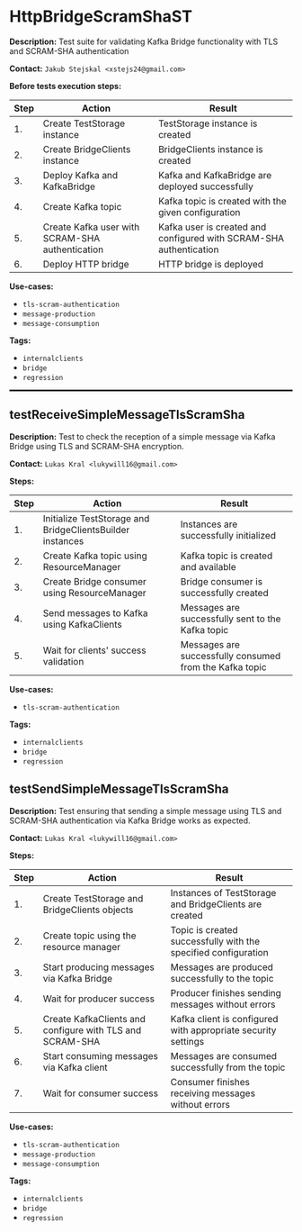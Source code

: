 # HttpBridgeScramShaST

**Description:** Test suite for validating Kafka Bridge functionality with TLS and SCRAM-SHA authentication

**Contact:** `Jakub Stejskal <xstejs24@gmail.com>`

**Before tests execution steps:**

| Step | Action | Result |
| - | - | - |
| 1. | Create TestStorage instance | TestStorage instance is created |
| 2. | Create BridgeClients instance | BridgeClients instance is created |
| 3. | Deploy Kafka and KafkaBridge | Kafka and KafkaBridge are deployed successfully |
| 4. | Create Kafka topic | Kafka topic is created with the given configuration |
| 5. | Create Kafka user with SCRAM-SHA authentication | Kafka user is created and configured with SCRAM-SHA authentication |
| 6. | Deploy HTTP bridge | HTTP bridge is deployed |

**Use-cases:**

* `tls-scram-authentication`
* `message-production`
* `message-consumption`

**Tags:**

* `internalclients`
* `bridge`
* `regression`

<hr style="border:1px solid">

## testReceiveSimpleMessageTlsScramSha

**Description:** Test to check the reception of a simple message via Kafka Bridge using TLS and SCRAM-SHA encryption.

**Contact:** `Lukas Kral <lukywill16@gmail.com>`

**Steps:**

| Step | Action | Result |
| - | - | - |
| 1. | Initialize TestStorage and BridgeClientsBuilder instances | Instances are successfully initialized |
| 2. | Create Kafka topic using ResourceManager | Kafka topic is created and available |
| 3. | Create Bridge consumer using ResourceManager | Bridge consumer is successfully created |
| 4. | Send messages to Kafka using KafkaClients | Messages are successfully sent to the Kafka topic |
| 5. | Wait for clients' success validation | Messages are successfully consumed from the Kafka topic |

**Use-cases:**

* `tls-scram-authentication`

**Tags:**

* `internalclients`
* `bridge`
* `regression`


## testSendSimpleMessageTlsScramSha

**Description:** Test ensuring that sending a simple message using TLS and SCRAM-SHA authentication via Kafka Bridge works as expected.

**Contact:** `Lukas Kral <lukywill16@gmail.com>`

**Steps:**

| Step | Action | Result |
| - | - | - |
| 1. | Create TestStorage and BridgeClients objects | Instances of TestStorage and BridgeClients are created |
| 2. | Create topic using the resource manager | Topic is created successfully with the specified configuration |
| 3. | Start producing messages via Kafka Bridge | Messages are produced successfully to the topic |
| 4. | Wait for producer success | Producer finishes sending messages without errors |
| 5. | Create KafkaClients and configure with TLS and SCRAM-SHA | Kafka client is configured with appropriate security settings |
| 6. | Start consuming messages via Kafka client | Messages are consumed successfully from the topic |
| 7. | Wait for consumer success | Consumer finishes receiving messages without errors |

**Use-cases:**

* `tls-scram-authentication`
* `message-production`
* `message-consumption`

**Tags:**

* `internalclients`
* `bridge`
* `regression`

